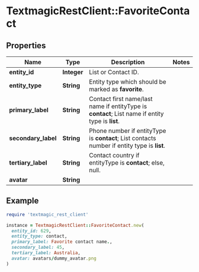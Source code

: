 # TextmagicRestClient::FavoriteContact

## Properties

| Name | Type | Description | Notes |
| ---- | ---- | ----------- | ----- |
| **entity_id** | **Integer** | List or Contact ID. |  |
| **entity_type** | **String** | Entity type which should be marked as **favorite**. |  |
| **primary_label** | **String** | Contact first name/last name if entityType is **contact**; List name if entity type is **list**. |  |
| **secondary_label** | **String** | Phone number if entityType is **contact**; List contacts number if entity type is **list**. |  |
| **tertiary_label** | **String** | Contact country if entityType is **contact**; else, null. |  |
| **avatar** | **String** |  |  |

## Example

```ruby
require 'textmagic_rest_client'

instance = TextmagicRestClient::FavoriteContact.new(
  entity_id: 629,
  entity_type: contact,
  primary_label: Favorite contact name.,
  secondary_label: 45,
  tertiary_label: Australia,
  avatar: avatars/dummy_avatar.png
)
```

